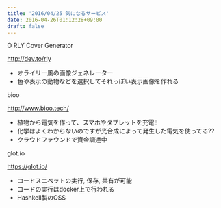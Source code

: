 ```yaml
---
title: '2016/04/25 気になるサービス'
date: 2016-04-26T01:12:28+09:00
draft: false
---
```


O RLY Cover Generator


http://dev.to/rly

 * オライリー風の画像ジェネレーター
 * 色や表示の動物などを選択してそれっぽい表示画像を作れる

bioo


http://www.bioo.tech/

 * 植物から電気を作って、スマホやタブレットを充電!!
 * 化学はよくわからないのですが光合成によって発生した電気を使ってる??
 * クラウドファウンドで資金調達中

glot.io


https://glot.io/

 * コードスニペットの実行, 保存, 共有が可能
 * コードの実行はdocker上で行われる
 * Hashkell製のOSS
